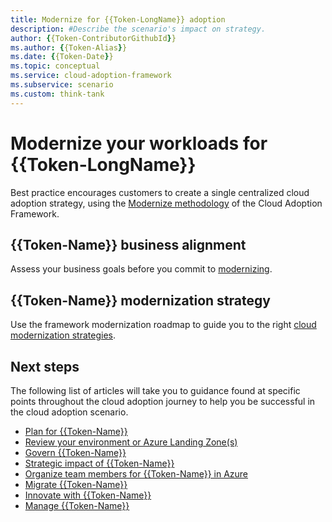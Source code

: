 ```yaml
---
title: Modernize for {{Token-LongName}} adoption
description: #Describe the scenario's impact on strategy.
author: {{Token-ContributorGithubId}}
ms.author: {{Token-Alias}}
ms.date: {{Token-Date}}
ms.topic: conceptual
ms.service: cloud-adoption-framework
ms.subservice: scenario
ms.custom: think-tank
---
```


# Modernize your workloads for {{Token-LongName}}

Best practice encourages customers to create a single centralized cloud adoption strategy, using the [Modernize methodology](/azure/cloud-adoption-framework/modernize/) of the Cloud Adoption Framework.

## {{Token-Name}} business alignment

Assess your business goals before you commit to [modernizing](/azure/cloud-adoption-framework/modernize/business-alignment/).

## {{Token-Name}} modernization strategy

Use the framework modernization roadmap to guide you to the right [cloud modernization strategies](/azure/cloud-adoption-framework/modernize/modernize-strategies/).

## Next steps

The following list of articles will take you to guidance found at specific points throughout the cloud adoption journey to help you be successful in the cloud adoption scenario.

- [Plan for {{Token-Name}}](./plan.md)
- [Review your environment or Azure Landing Zone(s)](./ready.md)
- [Govern {{Token-Name}}](./govern.md)
- [Strategic impact of {{Token-Name}}](./secure.md)
- [Organize team members for {{Token-Name}} in Azure](./organize.md)
- [Migrate {{Token-Name}}](./migrate.md)
- [Innovate with {{Token-Name}}](./innovate.md)
- [Manage {{Token-Name}}](./manage.md)
